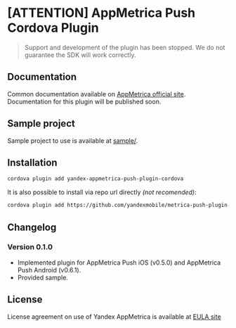 # [ATTENTION] AppMetrica Push Cordova Plugin

> Support and development of the plugin has been stopped. We do not guarantee the SDK will work correctly.

## Documentation
Common documentation available on [AppMetrica official site][DOCUMENTATION].
Documentation for this plugin will be published soon.

## Sample project
Sample project to use is available at [sample/][GitHubSAMPLE].

## Installation
```bash
cordova plugin add yandex-appmetrica-push-plugin-cordova
```

It is also possible to install via repo url directly *(not recomended)*:
```bash
cordova plugin add https://github.com/yandexmobile/metrica-push-plugin-cordova.git
```

## Changelog

### Version 0.1.0
* Implemented plugin for AppMetrica Push iOS (v0.5.0) and AppMetrica Push Android (v0.6.1).
* Provided sample.

## License
License agreement on use of Yandex AppMetrica is available at [EULA site][LICENSE]


[LICENSE]: https://yandex.com/legal/appmetrica_sdk_agreement/ "Yandex AppMetrica agreement"
[DOCUMENTATION]: https://tech.yandex.com/appmetrica/doc/mobile-sdk-dg/concepts/about-docpage/ "Yandex AppMetrica documentation"
[GitHubSAMPLE]: https://github.com/yandexmobile/metrica-push-plugin-cordova/tree/master/sample "Sample from reository"
